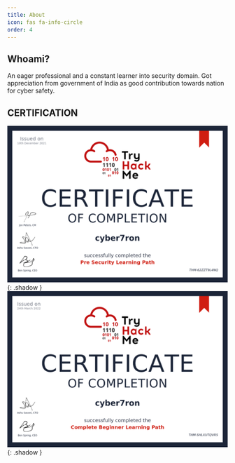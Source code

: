 ```yaml
---
title: About
icon: fas fa-info-circle
order: 4
---
```


## Whoami?

An eager professional and a constant learner into security domain. Got appreciation from government of India as good contribution towards nation for cyber safety.


## CERTIFICATION

![pre_security](/assets/img/cert/pre_security.png){: .shadow }  ![complete_beginer](/assets/img/cert/complete_beginer.png){: .shadow }